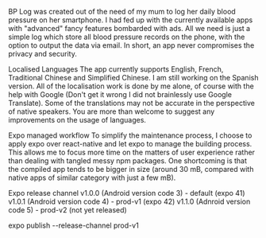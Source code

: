 BP Log was created out of the need of my mum to log her daily blood pressure on her smartphone.  I had fed up with the currently available apps with "advanced" fancy features bombarded with ads.  All we need is just a simple log which store all blood pressure records on the phone, with the option to output the data via email.  In short, an app never compromises the privacy and security. 

Localised Languages
The app currently supports English, French, Traditional Chinese and Simplified Chinese.  I am still working on the Spanish version.  All of the localisation work is done by me alone, of course with the help with Google (Don't get it wrong I did not brainlessly use Google Translate).  Some of the translations may not be accurate in the perspective of native speakers.  You are more than welcome to suggest any improvements on the usage of languages.

Expo managed workflow
To simplify the maintenance process, I choose to apply expo over react-native and let expo to manage the building process.  This allows me to focus more time on the matters of user experience rather than dealing with tangled messy npm packages.  One shortcoming is that the compiled app tends to be bigger in size (around 30 mB, compared with native apps of similar category with just a few mB).

Expo release channel
v1.0.0 (Android version code 3) - default (expo 41)
v1.0.1 (Android version code 4) - prod-v1 (expo 42)
v1.1.0 (Adnroid version code 5) - prod-v2 (not yet released)

expo publish --release-channel prod-v1